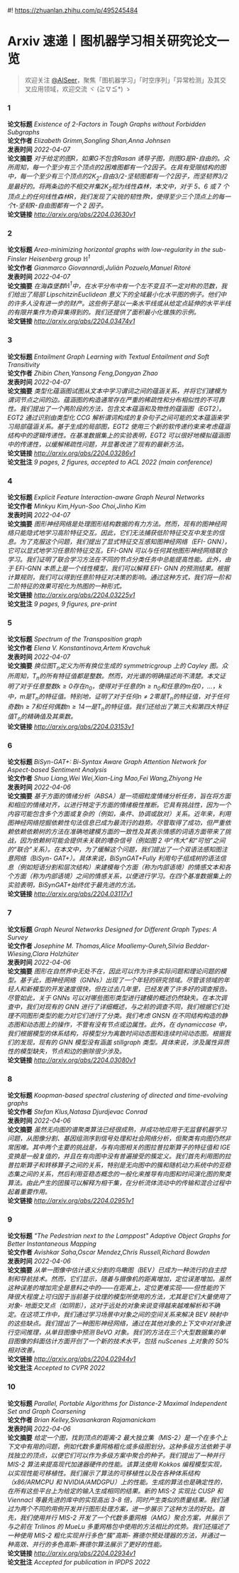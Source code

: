 #! https://zhuanlan.zhihu.com/p/495245484

Arxiv 速递丨图机器学习相关研究论文一览
======================
  
> 欢迎关注 [@AISeer](https://www.zhihu.com/people/dreamhomes)，聚焦「图机器学习」「时空序列」「异常检测」及其交叉应用领域，欢迎交流 ヾ (≧∇≦*) ゝ
### 1
  
**论文标题** *Existence of $2$-Factors in Tough Graphs without Forbidden Subgraphs*  
**论文作者** *Elizabeth Grimm,Songling Shan,Anna Johnsen*  
**发表时间** *2022-04-07*  
**论文摘要** *对于给定的图$R$，如果$G$不包含$R$asan 诱导子图，则图$G$是$R$-自由的。众所周知，每一个至少有三个顶点的$2$困难图都有一个$2$因子。在具有受限结构的图中，每一个至少有三个顶点的$2K_2$-自由$3/2$-坚韧图都有一个$2$因子，而坚韧界$3/2$是最好的。将两条边的不相交并集$2K_2$视为线性森林，本文中，对于 5、6 或 7 个顶点上的任何线性森林$R$，我们发现了尖锐的韧性界$t$，使得至少三个顶点上的每一个$t$-坚韧$R$-自由图都有一个 2 因子。*  
**论文链接** *http://arxiv.org/abs/2204.03630v1*
### 2
  
**论文标题** *Area-minimizing horizontal graphs with low-regularity in the sub-Finsler
  Heisenberg group $\mathbb{H}^1$*  
**论文作者** *Gianmarco Giovannardi,Julián Pozuelo,Manuel Ritoré*  
**发表时间** *2022-04-07*  
**论文摘要** *在海森堡群$\mathbb{H}^1$中，在水平分布中有一个左不变且不一定对称的范数，我们给出了局部 LipschitzinEuclidean 意义下的全域最小化水平图的例子。他们中的许多人没有进一步的财产。这些例子是以一条水平线或从给定点延伸的水平半线的有限并集作为奇异集得到的。我们还提供了面积最小化锥族的示例。*  
**论文链接** *http://arxiv.org/abs/2204.03474v1*
### 3
  
**论文标题** *Entailment Graph Learning with Textual Entailment and Soft Transitivity*  
**论文作者** *Zhibin Chen,Yansong Feng,Dongyan Zhao*  
**发表时间** *2022-04-07*  
**论文摘要** *类型化蕴涵图试图从文本中学习谓词之间的蕴涵关系，并将它们建模为谓词节点之间的边。蕴涵图的构造通常存在严重的稀疏性和分布相似性的不可靠性。我们提出了一个两阶段的方法，包含文本蕴涵和及物性的蕴涵图（EGT2）。EGT2 通过识别由类型化 CCG 解析谓词构成的复杂句子之间可能的文本蕴涵来学习局部蕴涵关系。基于生成的局部图，EGT2 使用三个新的软传递约束来考虑蕴涵结构中的逻辑传递性。在基准数据集上的实验表明，EGT2 可以很好地模拟蕴涵图中的传递性，以缓解稀疏性问题，并显著改进了现有的最新方法。*  
**论文链接** *http://arxiv.org/abs/2204.03286v1*  
**论文批注** *9 pages, 2 figures, accepted to ACL 2022 (main conference)*
### 4
  
**论文标题** *Explicit Feature Interaction-aware Graph Neural Networks*  
**论文作者** *Minkyu Kim,Hyun-Soo Choi,Jinho Kim*  
**发表时间** *2022-04-07*  
**论文摘要** *图形神经网络是处理图形结构数据的有力方法。然而，现有的图神经网络只能隐式地学习高阶特征交互。因此，它们无法捕获低阶特征交互中发生的信息。为了克服这个问题，我们提出了显式特征交互感知图神经网络（EFI-
GNN），它可以显式地学习任意阶特征交互。EFI-GNN 可以与任何其他图形神经网络联合学习。我们证明了联合学习方法在不同的节点分类任务中总能提高性能。此外，由于 EFI-GNN 本质上是一个线性模型，我们可以解释 EFI-
GNN 的预测结果。根据计算规则，我们可以得到任意阶特征对决策的影响。通过这种方式，我们将一阶和二阶特征的效果可视化为热图的一种形式。*  
**论文链接** *http://arxiv.org/abs/2204.03225v1*  
**论文批注** *9 pages, 9 figures, pre-print*
### 5
  
**论文标题** *Spectrum of the Transposition graph*  
**论文作者** *Elena V. Konstantinova,Artem Kravchuk*  
**发表时间** *2022-04-07*  
**论文摘要** *换位图$T_n$定义为所有换位生成的 symmetricgroup 上的 Cayley 图。众所周知，$T_n$的所有特征值都是整数。然而，对光谱的明确描述尚不清楚。本文证明了对于任意整数$k\geqslant0$存在$n_0$，使得对于任意的$n\geqslant n_0$和任意的$m 在{0，...，k}$中，$m$是$T_n$的特征值。特别地，证明了对于任何$n\neq2$零是$T_n$的特征值，对于任何奇数$n\geqslant7$和任何偶数$n\geqslant14$一是$T_n$的特征值。我们还给出了第三大和第四大特征值$T_n$的精确值及其乘数。*  
**论文链接** *http://arxiv.org/abs/2204.03153v1*
### 6
  
**论文标题** *BiSyn-GAT+: Bi-Syntax Aware Graph Attention Network for Aspect-based
  Sentiment Analysis*  
**论文作者** *Shuo Liang,Wei Wei,Xian-Ling Mao,Fei Wang,Zhiyong He*  
**发表时间** *2022-04-06*  
**论文摘要** *基于方面的情绪分析（ABSA）是一项细粒度情绪分析任务，旨在将方面和相应的情绪对齐，以进行特定于方面的情绪极性推断。它具有挑战性，因为一个内容可能包含多个方面或复杂的（例如，条件、协调或敌对）关系。近年来，利用图神经网络挖掘依赖性句法信息已成为最流行的趋势。尽管取得了成功，但严重依赖依赖依赖树的方法在准确地建模方面的一致性及其表示情感的词语方面带来了挑战，因为依赖树可能会提供未关联的嘈杂信号（例如图 2 中“伟大”和“可怕”之间的“联合”关系）。在本文中，为了缓解这个问题，我们提出了一个双语法感知图注意网络（BiSyn-
GAT+）。具体来说，BiSynGAT+Fully 利用句子组成树的语法信息（例如短语分割和层次结构）来建模每个方面（称为内部语境）的情感文本和各个方面（称为内部语境）之间的情感关系，以便进行学习。在四个基准数据集上的实验表明，BiSynGAT+始终优于最先进的方法。*  
**论文链接** *http://arxiv.org/abs/2204.03117v1*
### 7
  
**论文标题** *Graph Neural Networks Designed for Different Graph Types: A Survey*  
**论文作者** *Josephine M. Thomas,Alice Moallemy-Oureh,Silvia Beddar-Wiesing,Clara Holzhüter*  
**发表时间** *2022-04-06*  
**论文摘要** *图形在自然界中无处不在，因此可以作为许多实际问题和理论问题的模型。基于此，图神经网络（GNNs）出现了一个年轻的研究领域。尽管该领域的年轻人和新模型的开发速度很快，但在过去几年里，已经发表了许多好的调查报告。尽管如此，关于 GNNs 可以对哪些图形类型进行建模的概述仍然缺失。在本次调查中，我们对现有的 GNN 进行了详细概述，与之前的调查不同，我们根据它们处理不同图形类型的能力对它们进行了分类。我们考虑 GNSN 在不同结构构造的静态图和动态图上的操作，不管有没有节点或边属性。此外，在 dynamiccase 中，我们根据模型的体系结构，将模型分为离散时间动态图和连续时间动态图。根据我们的发现，现有的 GNN 模型没有涵盖 stillgraph 类型。具体来说，涉及属性异质性的模型缺失，节点和边的删除很少涉及。*  
**论文链接** *http://arxiv.org/abs/2204.03080v1*
### 8
  
**论文标题** *Koopman-based spectral clustering of directed and time-evolving graphs*  
**论文作者** *Stefan Klus,Natasa Djurdjevac Conrad*  
**发表时间** *2022-04-06*  
**论文摘要** *虽然无向图的谱聚类算法已经很成熟，并成功地应用于无监督机器学习问题，从图像分割、基因组测序到信号处理和社会网络分析，但聚类有向图仍然非常困难。其中两个主要的挑战是，与有向图相关的图拉普拉斯算子的特征值和 IGE 变换是一般复值的，并且在有向图中没有普遍接受的簇定义。我们首先利用图的拉普拉斯算子和转移算子之间的关系，特别是无向图中的簇和随机动力系统中的亚稳态集之间的关系，然后利用亚稳态概念的一般化来推导有向图和时间演化图的聚类算法。由此产生的团簇可以解释为相干集，在分析流体流动中的传输和混合过程中起着重要作用。*  
**论文链接** *http://arxiv.org/abs/2204.02951v1*
### 9
  
**论文标题** *"The Pedestrian next to the Lamppost" Adaptive Object Graphs for Better
  Instantaneous Mapping*  
**论文作者** *Avishkar Saha,Oscar Mendez,Chris Russell,Richard Bowden*  
**发表时间** *2022-04-06*  
**论文摘要** *从单一图像中估计语义分割的鸟瞰图（BEV）已成为一种流行的自主控制和导航技术。然而，它们显示，随着与摄像机的距离增加，定位误差增加。虽然这种误差的增加完全是意料之中的——在距离上，定位更难实现——但性能的下降很大程度上可归因于当前基于纹理的模型所使用的方法，尤其是它们大量使用了对象-
地面交叉点（如阴影），这对于远处的对象来说变得越来越难解析和不确定。在这项工作中，我们通过学习场景中对象之间的空间关系来解决 BEV 映射中的这些缺点。我们提出了一种图形神经网络，通过在其他对象的上下文中对对象进行空间推理，从单目图像中预测 BeVO 对象。我们的方法在三个大型数据集的单目图像的斜面估计方面开创了一个新的技术水平，包括 nuScenes 上对象的 50%相对改善。*  
**论文链接** *http://arxiv.org/abs/2204.02944v1*  
**论文批注** *Accepted to CVPR 2022*
### 10
  
**论文标题** *Parallel, Portable Algorithms for Distance-2 Maximal Independent Set and
  Graph Coarsening*  
**论文作者** *Brian Kelley,Sivasankaran Rajamanickam*  
**发表时间** *2022-04-06*  
**论文摘要** *给定一个图，找到顶点的距离-2 最大独立集（MIS-2）是一个在多个上下文中有用的问题，例如代数多重网格粗化或多级图划分。这种多级方法依赖于寻找独立的顶点，以便它们可以作为多级方案中聚合的种子。我们提出了一种并行 MIS-2 算法来提高现代加速器硬件的性能。该算法使用 Kokkos 编程模型实现，以实现性能可移植性。我们展示了算法的可移植性以及在各种体系结构（x86/ARMCPU 和 NVIDIA/AMDGPU）上的性能。生成的算法也是确定性的，在所有这些平台上为给定的输入生成相同的结果。新的 MIS-2 实现比 CUSP 和 Viennacl 等最先进的库中的实现高出 3-8 倍，同时产生类似的质量结果。我们通过为两个不同的用例开发并行图形处理方案，进一步展示了这种方法的好处。首先，我们使用并行 MIS-2 开发了一个代数多重网格（AMG）聚合方案，并展示了与之前在 Trilinos 的 MueLu 多重网格包中使用的方法相比的优势。我们还描述了一种使用 MIS-2 粗化实现并行多色“簇”高斯-
赛德尔预处理器的方法，并通过一种高效、并行的多色高斯-赛德尔算法展示了更好的性能。*  
**论文链接** *http://arxiv.org/abs/2204.02934v1*  
**论文批注** *Accepted for publication in IPDPS 2022*
